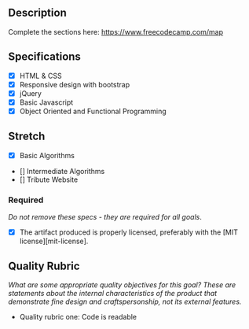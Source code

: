## Description

Complete the sections here:
https://www.freecodecamp.com/map

## Specifications

- [x] HTML & CSS
- [x] Responsive design with bootstrap
- [x] jQuery
- [x] Basic Javascript
- [x] Object Oriented and Functional Programming

## Stretch
- [x] Basic Algorithms
- [] Intermediate Algorithms
- [] Tribute Website

### Required

_Do not remove these specs - they are required for all goals_.

- [x] The artifact produced is properly licensed, preferably with the [MIT license][mit-license].

## Quality Rubric

_What are some appropriate quality objectives for this goal? These are statements about the internal characteristics of the product that demonstrate fine design and craftspersonship, not its external features._

- Quality rubric one: Code is readable
